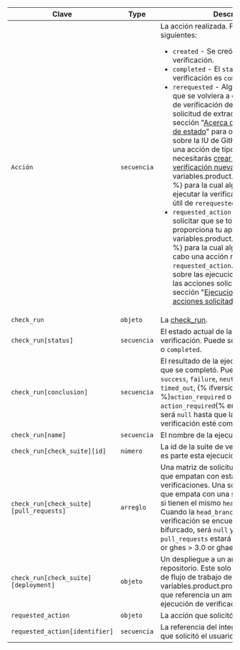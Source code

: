 | Clave                                   | Type        | Descripción                                                                                                                                                                                                                                                                                                                                                                                                  |
| --------------------------------------- | ----------- | ------------------------------------------------------------------------------------------------------------------------------------------------------------------------------------------------------------------------------------------------------------------------------------------------------------------------------------------------------------------------------------------------------------ |
| `Acción`                                | `secuencia` | La acción realizada. Puede ser una de las siguientes: <ul><li> `created` - Se creó una ejecución de verificación.</li><li> `completed` - El `status` de la ejecución de verificación es `completed`.</li><li> `rerequested` - Alguien volvió a solicitar que se volviera a ejecutar tu ejecución de verificación desde la IU de la solicitud de extracción. Consulta la sección "[Acerca de las verificaciones de estado](/articles/about-status-checks#checks)" para obtener más detalles sobre la IU de GitHub. Cuando recibes una acción de tipo `rerequested`, necesitarás [crear una ejecución de verificación nueva](/rest/reference/checks#create-a-check-run). Solo la {% data variables.product.prodname_github_app %} para la cual alguien solicitó volver a ejecutar la verificación recibirá la carga útil de `rerequested`.</li><li> `requested_action` - Alguien volvió a solicitar que se tome una acción que proporciona tu app. Solo la {% data variables.product.prodname_github_app %} para la cual alguien solicitó llevar a cabo una acción recibirá la carga útil de `requested_action`. Para aprender más sobre las ejecuciones de verificación y las acciones solicitadas, consulta la sección "[Ejecuciones de ferificación y acciones solicitadas](/rest/reference/checks#check-runs-and-requested-actions)."</li></ul>                                                                                                                                                                                                                                                                                                                               |
| `check_run`                             | `objeto`    | La [check_run](/rest/reference/checks#get-a-check-run).                                                                                                                                                                                                                                                                                                                                                      |
| `check_run[status]`                     | `secuencia` | El estado actual de la ejecución de verificación. Puede ser `queued`, `in_progress`, o `completed`.                                                                                                                                                                                                                                                                                                          |
| `check_run[conclusion]`                 | `secuencia` | El resultado de la ejecución de verificación que se completó. Puede ser una de entre `success`, `failure`, `neutral`, `cancelled`, `timed_out`,  {% ifversion fpt or ghes or ghae %}`action_required` o `stale`{% else %}o `action_required`{% endif %}. Este valor será `null` hasta que la ejecución de verificación esté como `completed`.                                                                |
| `check_run[name]`                       | `secuencia` | El nombre de la ejecución de verificación.                                                                                                                                                                                                                                                                                                                                                                   |
| `check_run[check_suite][id]`            | `número`    | La id de la suite de verificaciones de la cual es parte esta ejecución de verificación.                                                                                                                                                                                                                                                                                                                      |
| `check_run[check_suite][pull_requests]` | `arreglo`   | Una matriz de solicitudes de extracción que empatan con esta suite de verificaciones. Una solicitud de extracción que empata con una suite de verificaciones si tienen el mismo `head_sha` y `head_branch`. Cuando la `head_branch` de la suite de verificación se encuentra en un repositorio bifurcado, será `null` y el arreglo de `pull_requests` estará vacío.{% ifversion fpt or ghes > 3.0 or ghae %}
| `check_run[check_suite][deployment]`    | `objeto`    | Un despliegue a un ambiente de repositorio. Este solo se poblará si un job de flujo de trabajo de {% data variables.product.prodname_actions %} que referencia un ambiente crea la ejecución de verificación.{% endif %}
| `requested_action`                      | `objeto`    | La acción que solicitó el usuario.                                                                                                                                                                                                                                                                                                                                                                           |
| `requested_action[identifier]`          | `secuencia` | La referencia del integrador de la acción que solicitó el usuario.                                                                                                                                                                                                                                                                                                                                           |
